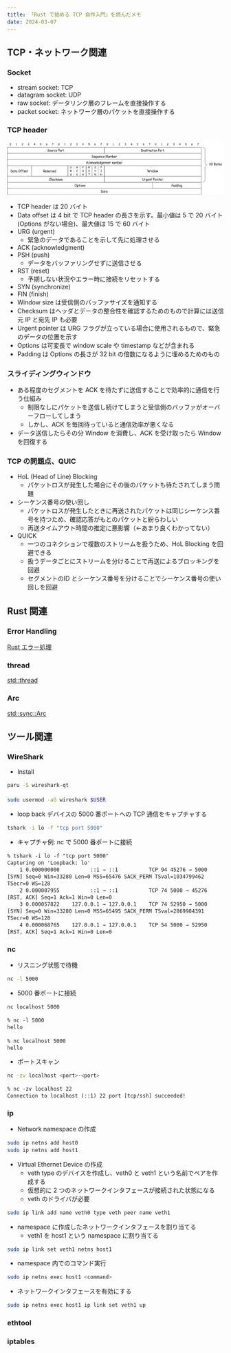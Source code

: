 ```yaml
---
title: 「Rust で始める TCP 自作入門」を読んだメモ
date: 2024-03-07
---
```


## TCP・ネットワーク関連

### Socket

- stream socket: TCP
- datagram socket: UDP
- raw socket: データリンク層のフレームを直接操作する
- packet socket: ネットワーク層のパケットを直接操作する

### TCP header

![alt text](image.png)

- TCP header は 20 バイト
- Data offset は 4 bit で TCP header の長さを示す。最小値は 5 で 20 バイト(Options がない場合)、最大値は 15 で 60 バイト
- URG (urgent)
  - 緊急のデータであることを示して先に処理させる
- ACK (acknowledgment)
- PSH (push)
  - データをバッファリングせずに送信させる
- RST (reset)
  - 予期しない状況やエラー時に接続をリセットする
- SYN (synchronize)
- FIN (finish)
- Window size は受信側のバッファサイズを通知する
- Checksum はヘッダとデータの整合性を確認するためのもので計算には送信元 IP と宛先 IP も必要
- Urgent pointer は URG フラグが立っている場合に使用されるもので、緊急のデータの位置を示す
- Options は可変長で window scale や timestamp などが含まれる
- Padding は Options の長さが 32 bit の倍数になるように埋めるためのもの

### スライディングウィンドウ

- ある程度のセグメントを ACK を待たずに送信することで効率的に通信を行う仕組み
  - 制限なしにパケットを送信し続けてしまうと受信側のバッファがオーバーフローしてしまう
  - しかし、ACK を毎回待っていると通信効率が悪くなる
- データ送信したらその分 Window を消費し、ACK を受け取ったら Window を回復する

### TCP の問題点、QUIC

- HoL (Head of Line) Blocking
  - パケットロスが発生した場合にその後のパケットも待たされてしまう問題
- シーケンス番号の使い回し
  - パケットロスが発生したときに再送されたパケットは同じシーケンス番号を持つため、確認応答がもとのパケットと紛らわしい
  - 再送タイムアウト時間の推定に悪影響（←あまり良くわかってない）
- QUICK
  - 一つのコネクションで複数のストリームを扱うため、HoL Blocking を回避できる
  - 扱うデータごとにストリームを分けることで再送によるブロッキングを回避
  - セグメントのID とシーケンス番号を分けることでシーケンス番号の使い回しを回避

## Rust 関連

### Error Handling

[Rust エラー処理](https://cha-shu00.hatenablog.com/entry/2020/12/08/060000)

### thread

[std::thread](https://doc.rust-lang.org/std/thread/)

### Arc

[std::sync::Arc](https://doc.rust-lang.org/std/sync/struct.Arc.html)

## ツール関連

### WireShark

- Install

```sh
paru -S wireshark-qt

sudo usermod -aG wireshark $USER
```

- loop back デバイスの 5000 番ポートへの TCP 通信をキャプチャする

```sh
tshark -i lo -f "tcp port 5000"
```

- キャプチャ例: nc で 5000 番ポートに接続

```text
% tshark -i lo -f "tcp port 5000"
Capturing on 'Loopback: lo'
    1 0.000000000          ::1 → ::1          TCP 94 45276 → 5000 [SYN] Seq=0 Win=33280 Len=0 MSS=65476 SACK_PERM TSval=1034799462 TSecr=0 WS=128
    2 0.000007955          ::1 → ::1          TCP 74 5000 → 45276 [RST, ACK] Seq=1 Ack=1 Win=0 Len=0
    3 0.000057822    127.0.0.1 → 127.0.0.1    TCP 74 52950 → 5000 [SYN] Seq=0 Win=33280 Len=0 MSS=65495 SACK_PERM TSval=2869984391 TSecr=0 WS=128
    4 0.000068765    127.0.0.1 → 127.0.0.1    TCP 54 5000 → 52950 [RST, ACK] Seq=1 Ack=1 Win=0 Len=0
```

### nc

- リスニング状態で待機

```sh
nc -l 5000
```

- 5000 番ポートに接続

```sh
nc localhost 5000
```

```text
% nc -l 5000
hello

% nc localhost 5000
hello
```

- ポートスキャン

```sh
nc -zv localhost <port>-<port>
```

```text
% nc -zv localhost 22
Connection to localhost (::1) 22 port [tcp/ssh] succeeded!
```

### ip

- Network namespace の作成

```sh
sudo ip netns add host0
sudo ip netns add host1
```

- Virtual Ethernet Device の作成
  - veth type のデバイスを作成し、veth0 と veth1 という名前でペアを作成する
  - 仮想的に 2 つのネットワークインタフェースが接続された状態になる
  - veth のドライバが必要

```sh
sudo ip link add name veth0 type veth peer name veth1
```

- namespace に作成したネットワークインタフェースを割り当てる
  - veth1 を host1 という namespace に割り当てる

```sh
sudo ip link set veth1 netns host1
```

- namespace 内でのコマンド実行

```sh
sudo ip netns exec host1 <command>
```

- ネットワークインタフェースを有効にする

```sh
sudo ip netns exec host1 ip link set veth1 up
```

### ethtool

### iptables
